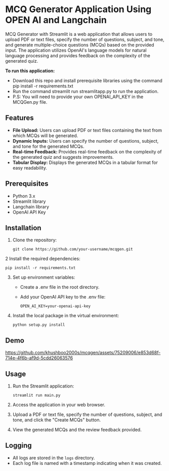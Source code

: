 # MCQ Generator Application Using OPEN AI and Langchain

MCQ Generator with Streamlit is a web application that allows users to upload PDF or text files, specify the number of questions, subject, and tone, and generate multiple-choice questions (MCQs) based on the provided input. The application utilizes OpenAI's language models for natural language processing and provides feedback on the complexity of the generated quiz.

**To run this application:**

* Download this repo and install prerequisite libraries using the command pip install -r requirements.txt
* Run the command streamlit run streamlitapp.py to run the application.
* P.S: You will need to provide your own OPENAI_API_KEY in the MCQGen.py file.

## Features
* **File Upload:** Users can upload PDF or text files containing the text from which MCQs will be generated.
* **Dynamic Inputs:** Users can specify the number of questions, subject, and tone for the generated MCQs.
* **Real-time Feedback:** Provides real-time feedback on the complexity of the generated quiz and suggests improvements.
* **Tabular Display:** Displays the generated MCQs in a tabular format for easy readability.

## Prerequisites
* Python 3.x
* Streamlit library
* Langchain library
* OpenAI API Key

## Installation
1. Clone the repository:

   ` git clone https://github.com/your-username/mcqgen.git `
    
   
2 Install the required dependencies:

   `pip install -r requirements.txt`

3. Set up environment variables:

    + Create a .env file in the root directory.

    + Add your OpenAI API key to the .env file:

        `OPEN_AI_KEY=your-openai-api-key`
      
4. Install the local package in the virtual environment:

   `python setup.py install`

## Demo



https://github.com/khushboo2000s/mcqgen/assets/75209006/e853d68f-714e-4f6b-af9d-5cdd26063576

## Usage

1. Run the Streamlit application:

   `streamlit run main.py`
2. Access the application in your web browser.

3. Upload a PDF or text file, specify the number of questions, subject, and tone, and click the "Create MCQs" button.

4. View the generated MCQs and the review feedback provided.

## Logging

* All logs are stored in the `logs` directory.
* Each log file is named with a timestamp indicating when it was created.

